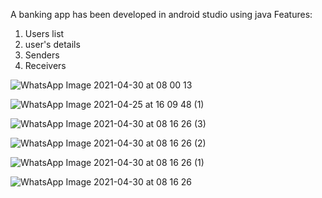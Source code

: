 A banking app has been developed in android studio using java 
Features:
1. Users list
2. user's details
3. Senders
4. Receivers

![WhatsApp Image 2021-04-30 at 08 00 13](https://user-images.githubusercontent.com/68526827/116661966-cfc50300-a9b2-11eb-848b-4e73881467dd.jpeg)


![WhatsApp Image 2021-04-25 at 16 09 48 (1)](https://user-images.githubusercontent.com/68526827/116662018-deabb580-a9b2-11eb-97c7-e45fbb9f5f71.jpeg)


![WhatsApp Image 2021-04-30 at 08 16 26 (3)](https://user-images.githubusercontent.com/68526827/116662065-ef5c2b80-a9b2-11eb-9bca-bf80c13685a6.jpeg)


![WhatsApp Image 2021-04-30 at 08 16 26 (2)](https://user-images.githubusercontent.com/68526827/116662081-f420df80-a9b2-11eb-8470-c2858c1692bb.jpeg)


![WhatsApp Image 2021-04-30 at 08 16 26 (1)](https://user-images.githubusercontent.com/68526827/116662109-fd11b100-a9b2-11eb-8bcb-0e6fc0f8dbc7.jpeg)


![WhatsApp Image 2021-04-30 at 08 16 26](https://user-images.githubusercontent.com/68526827/116662133-026efb80-a9b3-11eb-8eb2-e7345640a803.jpeg)
